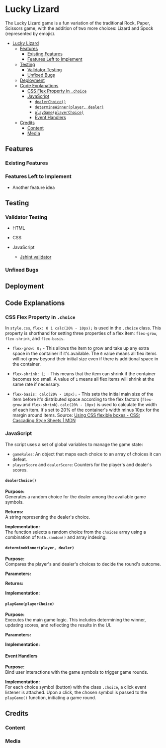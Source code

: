 # Lucky Lizard

The Lucky Lizard game is a fun variation of the traditional Rock, Paper, Scissors game, with the addition of two more choices: Lizard and Spock (represented by emojis).

- [Lucky Lizard](#lucky-lizard)
  - [Features](#features)
    - [Existing Features](#existing-features)
    - [Features Left to Implement](#features-left-to-implement)
  - [Testing](#testing)
    - [Validator Testing](#validator-testing)
    - [Unfixed Bugs](#unfixed-bugs)
  - [Deployment](#deployment)
  - [Code Explanations](#code-explanations)
    - [CSS Flex Property in `.choice`](#css-flex-property-in-choice)
    - [JavaScript](#javascript)
      - [`dealerChoice()`](#dealerchoice)
      - [`determineWinner(player, dealer)`](#determinewinnerplayer-dealer)
      - [`playGame(playerChoice)`](#playgameplayerchoice)
      - [Event Handlers](#event-handlers)
  - [Credits](#credits)
    - [Content](#content)
    - [Media](#media)

## Features

### Existing Features

### Features Left to Implement

- Another feature idea

## Testing

### Validator Testing

- HTML

- CSS

- JavaScript
  - [Jshint validator](https://jshint.com/)

### Unfixed Bugs

## Deployment

## Code Explanations

### CSS Flex Property in `.choice`

In `style.css`, `flex: 0 1 calc(20% - 10px);` is used in the `.choice` class. This property is shorthand for setting three properties of a flex item: `flex-grow`, `flex-shrink`, and `flex-basis`.

- `flex-grow: 0;` - This allows the item to grow and take up any extra space in the container if it's available. The `0` value means all flex items will not grow beyond their initial size even if there is additional space in the container.

- `flex-shrink: 1;` - This means that the item can shrink if the container becomes too small. A value of `1` means all flex items will shrink at the same rate if necessary.

- `flex-basis: calc(20% - 10px);` - This sets the initial main size of the item before it's distributed space according to the flex factors (`flex-grow` and `flex-shrink`). `calc(20% - 10px)` is used to calculate the width of each item. It's set to 20% of the container's width minus 10px for the margin around items.
  Source: [Using CSS flexible boxes - CSS: Cascading Style Sheets | MDN](https://developer.mozilla.org/en-US/docs/Web/CSS/CSS_Flexible_Box_Layout/Using_CSS_flexible_boxes)

### JavaScript

The script uses a set of global variables to manage the game state:

- `gameRules`: An object that maps each choice to an array of choices it can defeat.
- `playerScore` and `dealerScore`: Counters for the player's and dealer's scores.

#### `dealerChoice()`

**Purpose:**  
Generates a random choice for the dealer among the available game symbols.

**Returns:**  
A string representing the dealer's choice.

**Implementation:**  
The function selects a random choice from the `choices` array using a combination of `Math.random()` and array indexing.

#### `determineWinner(player, dealer)`

**Purpose:**  
Compares the player's and dealer's choices to decide the round's outcome.

**Parameters:**

**Returns:**

**Implementation:**

#### `playGame(playerChoice)`

**Purpose:**  
Executes the main game logic. This includes determining the winner, updating scores, and reflecting the results in the UI.

**Parameters:**

**Implementation:**

#### Event Handlers

**Purpose:**  
Bind user interactions with the game symbols to trigger game rounds.

**Implementation:**  
For each choice symbol (button) with the class `.choice`, a click event listener is attached. Upon a click, the chosen symbol is passed to the `playGame()` function, initiating a game round.

## Credits

### Content

### Media
